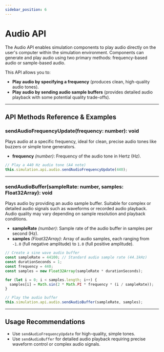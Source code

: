 ```yaml
---
sidebar_position: 6
---
```


# Audio API

The Audio API enables simulation components to play audio directly on the user's computer within the simulation environment. Components can generate and play audio using two primary methods: frequency-based audio or sample-based audio.

This API allows you to:

- **Play audio by specifying a frequency** (produces clean, high-quality audio tones).
- **Play audio by sending audio sample buffers** (provides detailed audio playback with some potential quality trade-offs).

---

## API Methods Reference & Examples

### sendAudioFrequencyUpdate(frequency: number): void

Plays audio at a specific frequency, ideal for clean, precise audio tones like buzzers or simple tone generators.

- **frequency** *(number)*: Frequency of the audio tone in Hertz (Hz).

```typescript
// Play a 440 Hz audio tone (A4 note)
this.simulation.api.audio.sendAudioFrequencyUpdate(440);
```

---

### sendAudioBuffer(sampleRate: number, samples: Float32Array): void

Plays audio by providing an audio sample buffer. Suitable for complex or detailed audio signals such as waveforms or recorded audio playback. Audio quality may vary depending on sample resolution and playback conditions.

- **sampleRate** *(number)*: Sample rate of the audio buffer in samples per second (Hz).
- **samples** *(Float32Array)*: Array of audio samples, each ranging from `-1.0` (full negative amplitude) to `1.0` (full positive amplitude).

```typescript
// Create a sine wave audio buffer
const sampleRate = 44100; // Standard audio sample rate (44.1kHz)
const durationSeconds = 1;
const frequency = 440;
const samples = new Float32Array(sampleRate * durationSeconds);

for (let i = 0; i < samples.length; i++) {
  samples[i] = Math.sin(2 * Math.PI * frequency * (i / sampleRate));
}

// Play the audio buffer
this.simulation.api.audio.sendAudioBuffer(sampleRate, samples);
```

---

## Usage Recommendations

- Use `sendAudioFrequencyUpdate` for high-quality, simple tones.
- Use `sendAudioBuffer` for detailed audio playback requiring precise waveform control or complex audio signals.

